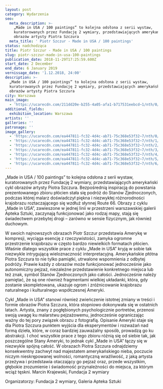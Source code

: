 ```yaml
---
layout: post
category: Wydarzenia
seo:
  meta_description: >-
    „Made in USA / 100 paintings” to kolejna odsłona z serii wystaw,
    kuratorowanych przez Fundację 2 wymiary, przedstawiających amerykański cykl
    obrazów artysty Piotra Szczura
  meta_title: ' Piotr Szczur - Made in USA / 100 paintings'
status: nadchodząca
title: Piotr Szczur - Made in USA / 100 paintings
slug: piotr-szczur-made-in-usa-100-paintings
publication_date: 2018-11-29T17:25:59.600Z
start_date: 2 December
end_date: 6 January 2019
vernissage_date: '1.12.2018, 24:00'
description: >-
  „Made in USA / 100 paintings” to kolejna odsłona z serii wystaw,
  kuratorowanych przez Fundację 2 wymiary, przedstawiających amerykański cykl
  obrazów artysty Piotra Szczura
city: Warszawa
main_image:
  - 'https://ucarecdn.com/211dd20e-b255-4a05-afa1-b717531eebcd~1/nth/0/'
additional_fields:
  exhibition_location: Warszawa
artists: ''
galleries: ''
patronage: ''
image_gallery:
  - 'https://ucarecdn.com/ea447811-fc32-4d4c-ab71-75c368e53f32~7/nth/0/'
  - 'https://ucarecdn.com/ea447811-fc32-4d4c-ab71-75c368e53f32~7/nth/1/'
  - 'https://ucarecdn.com/ea447811-fc32-4d4c-ab71-75c368e53f32~7/nth/2/'
  - 'https://ucarecdn.com/ea447811-fc32-4d4c-ab71-75c368e53f32~7/nth/3/'
  - 'https://ucarecdn.com/ea447811-fc32-4d4c-ab71-75c368e53f32~7/nth/4/'
  - 'https://ucarecdn.com/ea447811-fc32-4d4c-ab71-75c368e53f32~7/nth/5/'
  - 'https://ucarecdn.com/ea447811-fc32-4d4c-ab71-75c368e53f32~7/nth/6/'
---
```




 „Made in USA / 100 paintings” to kolejna odsłona z serii wystaw, kuratorowanych przez Fundację 2 wymiary, przedstawiających amerykański cykl obrazów artysty Piotra Szczura. Bezpośrednią inspiracją do powstania prezentowanego zbioru płócien stała się podróż do Stanów Zjednoczonych, podczas której malarz doświadczył piękna i niezwykłej różnorodności krajobrazu roztaczającego się wzdłuż słynnej Route 66. Obrazy z cyklu „Made in USA”, zawieszone w jednej linii w przestrzeni warszawskiej galerii Apteka Sztuki, zaczynają funkcjonować jako rodzaj mapy, stają się świadectwem przebytej drogi – zarówno w sensie fizycznym, jak również duchowym. 


W swoich najnowszych obrazach Piotr Szczur przedstawia Amerykę w kompresji, wyciąga esencję z rzeczywistości, zamyka ogromne przestrzenie krajobrazu w często bardzo niewielkich formatach płócien. Właśnie dlatego wszystkie prace z cyklu „Made in USA” kryją w sobie tak niezwykle intrygującą wieloznaczność interpretacyjną. Amerykańskie płótna Piotra Szczura to nie tylko pamiątki, utrwalone wspomnienia z odbytej podróży. Prawie każdy z obrazów może funkcjonować jednocześnie jako autonomiczny pejzaż, niezależne przedstawienie konkretnego miejsca lub też znak, symbol Stanów Zjednoczonych jako całości. Jednocześnie należy pamiętać, że są one również fragmentami wielkiej układanki, która, gdy zostanie skompletowana, ukazuje ogrom i zróżnicowanie krajobrazu naturalnego i kulturalnego współczesnej Ameryki.


Cykl „Made in USA” stanowi również zwieńczenie istotnej zmiany w treści i formie obrazów Piotra Szczura, która stopniowo dokonywała się w ostatnich latach. Artysta, znany z pogłębionych psychologicznie portretów, przenosi swoją uwagę ku malarstwu pejzażowemu, jednocześnie ograniczając ważny do tej pory związek obrazu z fotografią. Opisanie Ameryki staje się dla Piotra Szczura punktem wyjścia dla eksperymentów i rozważań nad formą dzieła, które, w coraz bardziej zauważalny sposób, prowadzą go ku abstrakcji. I choć wszystkie prace z tego zbioru różnią się od siebie tak, jak poszczególne Stany Ameryki, to jednak cykl „Made in USA” łączy się w niezwykle spójną całość. W obrazach Piotra Szczura odnajdziemy konsekwentny zachwyt nad majestatem amerykańskiego nieba, poczucie niczym nieskrępowanej wolności, romantyczną wrażliwość, z jaką artysta przeżywa i przedstawia otaczający go pejzaż oraz, przede wszystkim, głębokie zrozumienie i świadomość przynależności do miejsca, za którym wciąż tęskni.
Marcin Krajewski, Fundacja 2 wymiary 


Organizatorzy: Fundacja 2 wymiary, Galeria Apteka Sztuki
